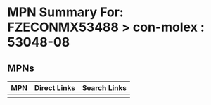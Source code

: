 



# MPN Summary For: FZECONMX53488 > con-molex : 53048-08

## MPNs
  

|MPN|Direct Links|Search Links|
| :--- | :--- | :--- |
||||
